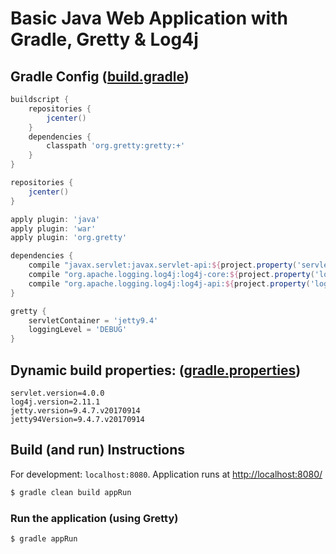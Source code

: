 Basic Java Web Application with Gradle, Gretty & Log4j
========================================================

## Gradle Config ([build.gradle](build.gradle))

```groovy
buildscript {
    repositories {
        jcenter()
    }
    dependencies {
        classpath 'org.gretty:gretty:+'
    }
}

repositories {
    jcenter()
}

apply plugin: 'java'
apply plugin: 'war'
apply plugin: 'org.gretty'

dependencies {
    compile "javax.servlet:javax.servlet-api:${project.property('servlet.version')}"
    compile "org.apache.logging.log4j:log4j-core:${project.property('log4j.version')}"
    compile "org.apache.logging.log4j:log4j-api:${project.property('log4j.version')}"
}

gretty {
    servletContainer = 'jetty9.4'
    loggingLevel = 'DEBUG'
}
```

## Dynamic build properties: ([gradle.properties](gradle.properties))

```properties
servlet.version=4.0.0
log4j.version=2.11.1
jetty.version=9.4.7.v20170914
jetty94Version=9.4.7.v20170914
```

## Build (and run) Instructions

For development: `localhost:8080`. Application runs at <http://localhost:8080/>
```bash
$ gradle clean build appRun
```

### Run the application (using Gretty)

```bash
$ gradle appRun
```